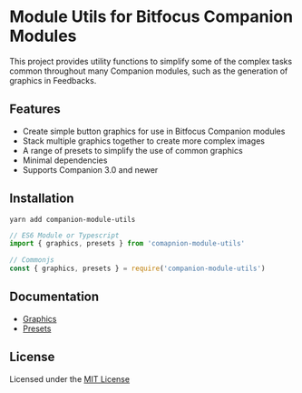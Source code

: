 # Module Utils for Bitfocus Companion Modules
This project provides utility functions to simplify some of the complex tasks common throughout many Companion modules, such as the generation of graphics in Feedbacks.

## Features
* Create simple button graphics for use in Bitfocus Companion modules
* Stack multiple graphics together to create more complex images
* A range of presets to simplify the use of common graphics
* Minimal dependencies
* Supports Companion 3.0 and newer

## Installation
```
yarn add companion-module-utils
```

```javascript
// ES6 Module or Typescript
import { graphics, presets } from 'comapnion-module-utils'

// Commonjs
const { graphics, presets } = require('companion-module-utils')

```

## Documentation
* [Graphics](/docs/graphics.md)
* [Presets](/docs/presets.md)

## License
Licensed under the [MIT License](License)
